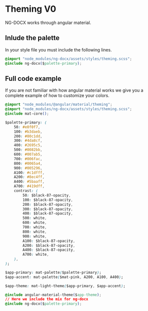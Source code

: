 # Theming V0

NG-DOCX works through angular material.

## Inlude the palette

In your style file you must include the following lines.

```css
@import "node_modules/ng-docx/assets/styles/theming.scss";
@include ng-docx($palette-primary);
```

## Full code example

If you are not familiar with how angular material works we give you a complete example of how to customize your colors.

```css
@import "node_modules/@angular/material/theming";
@import "node_modules/ng-docx/assets/styles/theming.scss";
@include mat-core();

$palette-primary: (
    50: #e0f0f7,
    100: #b3daeb,
    200: #80c1dd,
    300: #4da8cf,
    400: #2695c5,
    500: #0082bb,
    600: #007ab5,
    700: #006fac,
    800: #0065a4,
    900: #005296,
    A100: #c1dfff,
    A200: #8ec4ff,
    A400: #5baaff,
    A700: #419dff,
    contrast: (
        50: $black-87-opacity,
        100: $black-87-opacity,
        200: $black-87-opacity,
        300: $black-87-opacity,
        400: $black-87-opacity,
        500: white,
        600: white,
        700: white,
        800: white,
        900: white,
        A100: $black-87-opacity,
        A200: $black-87-opacity,
        A400: $black-87-opacity,
        A700: white,
    ),
);

$app-primary: mat-palette($palette-primary);
$app-accent: mat-palette($mat-pink, A200, A100, A400);

$app-theme: mat-light-theme($app-primary, $app-accent);

@include angular-material-theme($app-theme);
// Here we include the mix for ng-docx
@include ng-docx($palette-primary);
```